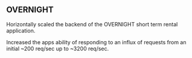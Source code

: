 ## OVERNIGHT

Horizontally scaled the backend of the OVERNIGHT short term rental application.

Increased the apps ability of responding to an influx of requests from an initial ~200 req/sec up to ~3200 req/sec. 
